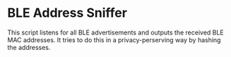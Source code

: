 BLE Address Sniffer
===================

This script listens for all BLE advertisements and outputs the
received BLE MAC addresses. It tries to do this in a privacy-perserving
way by hashing the addresses.

